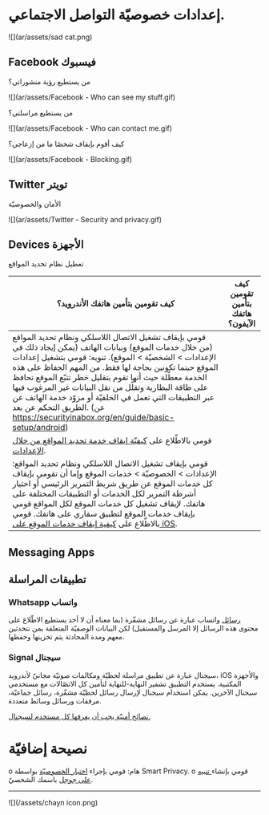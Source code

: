 # إعدادات خصوصيّة التواصل الاجتماعي.

![](ar/assets/sad cat.png)

## Facebook فيسبوك

من يستطيع رؤية منشوراتي؟

![](ar/assets/Facebook - Who can see my stuff.gif)



من يستطيع مراسلتي؟

![](ar/assets/Facebook - Who can contact me.gif)



كيف أقوم بإيقاف شخصًا ما من إزعاجي؟

![](ar/assets/Facebook - Blocking.gif)




## Twitter تويتر

الأمان والخصوصيّة

![](ar/assets/Twitter - Security  and privacy.gif)



## Devices الأجهزة

تعطيل نظام تحديد المواقع

| كيف تقومين بتأمين هاتفك الأندرويد؟ | كيف تقومين بتأمين هاتفك الآيفون؟ |
| --- | --- |
| قومي بإيقاف تشغيل الاتصال اللاسلكي ونظام تحديد المواقع (من خلال خدمات الموقع) وبيانات الهاتف (يمكن إيجاد ذلك في الإعدادات > الشخصيّة > الموقع). تنويه: قومي بتشغيل إعدادات الموقع حينما تكونين بحاجة لها فقط. من المهم الحفاظ على هذه الخدمة معطّلة حيث أنها تقوم بتقليل خطر تتبّع الموقع تحافظ على طاقة البطارية وتقلّل من نقل البيانات غير المرغوب فيها عبر التطبيقات التي تعمل في الخلفيّة أو مزوّد خدمة الهاتف عن الطريق التحكم عن بعد. (عن https://securityinabox.org/en/guide/basic-setup/android)
قومي بالاطّلاع على [كيفيّة إيقاف خدمة تحديد المواقع من خلال الإعدادات](http://www.wikihow.com/Turn-Off-Location-Services-on-an-Android). | 
قومي بإيقاف تشغيل الاتصال اللاسلكي ونظام تحديد المواقع: الإعدادات > الخصوصيّة > خدمات الموقع وإما أن تقومي بإيقاف كل خدمات الموقع عن طريق شريط التمرير الرئيسي أو اختيار أشرطة التمرير لكل الخدمات أو التطبيقات المختلفة على هاتفك. لإيقاف تشغيل كل خدمات الموقع لكل المواقع قومي بإيقاف خدمات الموقع لتطبيق سفاري على هاتفك. قومي بالاطّلاع على [كيفية إيقاف خدمات الموقع على iOS](http://www.tomsguide.com/us/turn-off-location-services-iphone,news-21276.html). |


## Messaging Apps
## تطبيقات المراسلة

### Whatsapp واتساب

[رسائل](https://www.whatsapp.com/) واتساب عبارة عن رسائل مشفّرة (بما معناه أن لا أحد يستطيع الاطّلاع على محتوى هذه الرسائل إلا المرسل والمستقبل) لكن البيانات الوصفيّة المتعلقة بمن تتحدثين معهم ومدة المحادثة يتم تخزينها وحفظها.

### Signal سيجنال

سيجنال عبارة عن تطبيق مراسلة لحظيّة ومكالمات صوتيّة مجانيّ لأندرويد، iOS والأجهزة المكتبية. يستخدم التطبيق تشفير النهاية-للنهاية لتأمين كل الاتصّالات مع مستخدمي سيجنال الآخرين. يمكن استخدام سيجنال لإرسال رسائل لحظيّة مشفّرة، رسائل جماعيّة، مرفقات ورسائل وسائط متعددة.


[نصائح أمنيّة يجب أن يعرفها كل مستخدم لسيجنال.](https://theintercept.com/2016/07/02/security-tips-every-signal-user-should-know/)

# نصيحة إضافيّة

o هام: قومي بإجراء [اختبار الخصوصيّة](http://smartprivacy.tumblr.com/privacynow)  بواسطة Smart Privacy. 
o قومي بإنشاء[ تنبيه على جوجل](https://www.google.com/alerts) باسمك الشخصيّ.


---
![](/assets/chayn icon.png)

